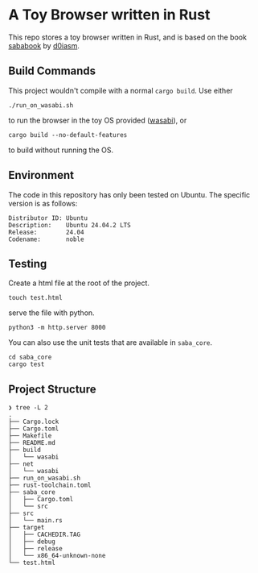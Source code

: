# A Toy Browser written in Rust
This repo stores a toy browser written in Rust, and is based on the book [sababook](https://github.com/d0iasm/sababook) by [d0iasm](https://github.com/d0iasm).

## Build Commands
This project wouldn't compile with a normal `cargo build`. Use either

```shell
./run_on_wasabi.sh
```
to run the browser in the toy OS provided ([wasabi](https://github.com/hikalium/wasabi)), or

```shell
cargo build --no-default-features
```
to build without running the OS.

## Environment
The code in this repository has only been tested on Ubuntu. The specific version is as follows:

```shell
Distributor ID: Ubuntu
Description:    Ubuntu 24.04.2 LTS
Release:        24.04
Codename:       noble
```

## Testing
Create a html file at the root of the project.
```shell
touch test.html
```
serve the file with python.
```shell
python3 -m http.server 8000
```
You can also use the unit tests that are available in `saba_core`.
```shell
cd saba_core
cargo test
```

## Project Structure
```shell
❯ tree -L 2
.
├── Cargo.lock
├── Cargo.toml
├── Makefile
├── README.md
├── build
│   └── wasabi
├── net
│   └── wasabi
├── run_on_wasabi.sh
├── rust-toolchain.toml
├── saba_core
│   ├── Cargo.toml
│   └── src
├── src
│   └── main.rs
├── target
│   ├── CACHEDIR.TAG
│   ├── debug
│   ├── release
│   └── x86_64-unknown-none
└── test.html
```
